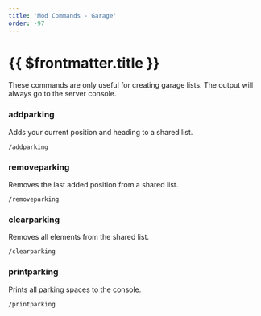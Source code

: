 ```yaml
---
title: 'Mod Commands - Garage'
order: -97
---
```


# {{ $frontmatter.title }}

These commands are only useful for creating garage lists. The output will always go to the server console.

### addparking

Adds your current position and heading to a shared list.

```
/addparking
```

### removeparking

Removes the last added position from a shared list.

```
/removeparking
```

### clearparking

Removes all elements from the shared list.

```
/clearparking
```

### printparking

Prints all parking spaces to the console.

```
/printparking
```